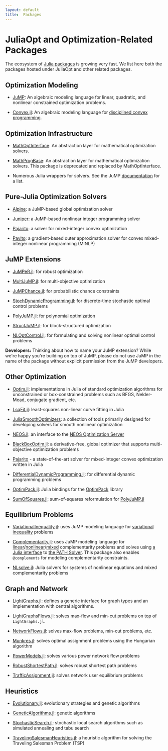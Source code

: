 ```yaml
---
layout: default
title:  Packages
---
```


# JuliaOpt and Optimization-Related Packages
The ecosystem of [Julia packages](https://juliaobserver.com/) is growing very
fast. We list here both the packages hosted under JuliaOpt and other related
packages.

## Optimization Modeling

- [JuMP](https://github.com/JuliaOpt/JuMP.jl): An algebraic modeling language
  for linear, quadratic, and nonlinear constrained optimization problems.

- [Convex.jl](https://github.com/JuliaOpt/Convex.jl): An algebraic modeling
  language for [disciplined convex programming](http://stanford.edu/~boyd/papers/disc_cvx_prog.html).

## Optimization Infrastructure

- [MathOptInterface](https://github.com/JuliaOpt/MathOptInterface.jl): An
  abstraction layer for mathematical optimization solvers.

- [MathProgBase](https://github.com/JuliaOpt/MathProgBase.jl): An
  abstraction layer for mathematical optimization solvers. This package is
  deprecated and replaced by MathOptInterface.

- Numerous Julia wrappers for solvers. See the JuMP
  [documentation](http://www.juliaopt.org/JuMP.jl/v0.19.0/installation/#Getting-Solvers-1)
  for a list.

## Pure-Julia Optimization Solvers

- [Alpine](https://github.com/lanl-ansi/Alpine.jl): a JuMP-based global
  optimization solver

- [Juniper](https://github.com/lanl-ansi/Juniper.jl): a JuMP-based nonlinear
  integer programming solver

- [Pajarito](https://github.com/JuliaOpt/Pajarito.jl): a solver for
  mixed-integer convex optimization

- [Pavito](https://github.com/JuliaOpt/Pavito.jl): a gradient-based outer
  approximation solver for convex mixed-integer nonlinear programming (MINLP)


## JuMP Extensions

- [JuMPeR.jl](https://github.com/IainNZ/JuMPeR.jl): for robust optimization

- [MultiJuMP.jl](https://github.com/anriseth/MultiJuMP.jl): for multi-objective optimization

- [JuMPChance.jl](https://github.com/mlubin/JuMPChance.jl): for probabilistic chance constraints

- [StochDynamicProgramming.jl](https://github.com/JuliaOpt/StochDynamicProgramming.jl): for discrete-time stochastic optimal control problems

- [PolyJuMP.jl](https://github.com/blegat/PolyJuMP.jl): for polynomial optimization

- [StructJuMP.jl](https://github.com/StructJuMP/StructJuMP.jl): for block-structured optimization

- [NLOptControl.jl](https://github.com/JuliaMPC/NLOptControl.jl): for formulating and solving nonlinear optimal control problems

**Developers:** Thinking about how to name your JuMP extension? While we're happy you're building on top of JuMP, please do not use JuMP in the name of the package without explicit permission from the JuMP developers.

## Other Optimization

- [Optim.jl](https://github.com/JuliaNLSolvers/Optim.jl): implementations in Julia of standard optimization algorithms for unconstrained or box-constrained problems such as BFGS, Nelder-Mead, conjugate gradient, etc.

- [LsqFit.jl](https://github.com/JuliaNLSolvers/LsqFit.jl): least-squares non-linear curve fitting in Julia

- [JuliaSmoothOptimizers](https://github.com/JuliaSmoothOptimizers): a collection of tools primarily designed for developing solvers for smooth nonlinear optimization

- [NEOS.jl](https://github.com/odow/NEOS.jl): an interface to the [NEOS Optimization Server](http://www.neos-server.org/)

- [BlackBoxOptim.jl](https://github.com/robertfeldt/BlackBoxOptim.jl): a derivative-free, global optimizer that supports multi-objective optimization problems

- [Pajarito](https://github.com/mlubin/Pajarito.jl) - a state-of-the-art solver for mixed-integer convex optimization written in Julia

- [DifferentialDynamicProgramming.jl](https://github.com/baggepinnen/DifferentialDynamicProgramming.jl): for differential dynamic programming problems

- [OptimPack.jl](https://github.com/emmt/OptimPack.jl): Julia bindings for the [OptimPack](https://github.com/emmt/OptimPack) library

- [SumOfSquares.jl](https://github.com/blegat/SumOfSquares.jl): sum-of-squares reformulation for [PolyJuMP.jl](https://github.com/blegat/PolyJuMP.jl)


## Equilibrium Problems

- [VariationalInequality.jl](https://github.com/chkwon/VariationalInequality.jl): uses JuMP modeling language for [variational inequality](https://en.wikipedia.org/wiki/Variational_inequality) problems

- [Complementarity.jl](https://github.com/chkwon/Complementarity.jl): uses JuMP modeling language for [linear](https://en.wikipedia.org/wiki/Linear_complementarity_problem)/[nonlinear](https://en.wikipedia.org/wiki/Nonlinear_complementarity_problem)/[mixed](https://en.wikipedia.org/wiki/Mixed_complementarity_problem) complementarity problems and solves using [a Julia interface](https://github.com/chkwon/PATHSolver.jl) to [the PATH Solver](http://pages.cs.wisc.edu/%7Eferris/path.html). This package also enables `@complements` for modeling complementarity constraints.

- [NLsolve.jl](https://github.com/EconForge/NLsolve.jl): Julia solvers for systems of nonlinear equations and mixed complementarity problems


## Graph and Network

- [LightGraphs.jl](https://github.com/JuliaGraphs/LightGraphs.jl): defines a generic interface for graph types and an implementation with central algorithms.

- [LightGraphsFlows.jl](https://github.com/JuliaGraphs/LightGraphsFlows.jl): solves max-flow and min-cut problems on top of `LightGraphs.jl`.

- [NetworkFlows.jl](https://github.com/Azzaare/NetworkFlows.jl): solves max-flow problems, min-cut problems, etc.

- [Munkres.jl](https://github.com/FugroRoames/Munkres.jl): solves optimal assignment problems using the Hungarian algorithm

- [PowerModels.jl](https://github.com/lanl-ansi/PowerModels.jl): solves various power network flow problems

- [RobustShortestPath.jl](https://github.com/chkwon/RobustShortestPath.jl): solves robust shortest path problems

- [TrafficAssignment.jl](https://github.com/chkwon/TrafficAssignment.jl): solves network user equilibrium problems

## Heuristics

- [Evolutionary.jl](https://github.com/wildart/Evolutionary.jl): evolutionary strategies and genetic algorithms

- [GeneticAlgorithms.jl](https://github.com/WestleyArgentum/GeneticAlgorithms.jl): genetic algorithms

- [StochasticSearch.jl](https://github.com/phrb/StochasticSearch.jl): stochastic local search algorithms such as simulated annealing and tabu search

- [TravelingSalesmanHeuristics.jl](https://github.com/evanfields/TravelingSalesmanHeuristics.jl): a heuristic algorithm for solving the Traveling Salesman Problem (TSP)
